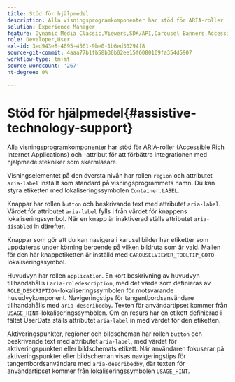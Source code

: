 ```yaml
---
title: Stöd för hjälpmedel
description: Alla visningsprogramkomponenter har stöd för ARIA-roller (Accessible Rich Internet Applications) och -attribut för att förbättra integrationen med hjälpmedelstekniker som skärmläsare.
solution: Experience Manager
feature: Dynamic Media Classic,Viewers,SDK/API,Carousel Banners,Accessibility
role: Developer,User
exl-id: 3ed943e8-4695-4561-9be0-1b6ed30294f8
source-git-commit: 4aaa77b1fb58b30b02ee15f6080169fa354d5907
workflow-type: tm+mt
source-wordcount: '267'
ht-degree: 0%

---
```


# Stöd för hjälpmedel{#assistive-technology-support}

Alla visningsprogramkomponenter har stöd för ARIA-roller (Accessible Rich Internet Applications) och -attribut för att förbättra integrationen med hjälpmedelstekniker som skärmläsare.

Visningselementet på den översta nivån har rollen `region` och attributet `aria-label` inställt som standard på visningsprogrammets namn. Du kan styra etiketten med lokaliseringssymbolen `Container.LABEL`.

Knappar har rollen `button` och beskrivande text med attributet `aria-label`. Värdet för attributet `aria-label` fylls i från värdet för knappens lokaliseringssymbol. När en knapp är inaktiverad ställs attributet `aria-disabled` in därefter.

Knappar som gör att du kan navigera i karusellbilder har etiketter som uppdateras under körning beroende på vilken bildruta som är vald. Mallen för den här knappetiketten är inställd med `CAROUSELVIEWER_TOOLTIP_GOTO`-lokaliseringssymbol.

Huvudvyn har rollen `application`. En kort beskrivning av huvudvyn tillhandahålls i `aria-roledescription`, med det värde som definieras av `ROLE_DESCRIPTION`-lokaliseringssymbolen för motsvarande huvudvykomponent. Navigeringstips för tangentbordsanvändare tillhandahålls med `aria-describedby`. Texten för användartipset kommer från `USAGE_HINT`-lokaliseringssymbolen. Om en resurs har en etikett definierad i fältet UserData ställs attributet `aria-label` in med värdet för den etiketten.

Aktiveringspunkter, regioner och bildscheman har rollen `button` och beskrivande text med attributet `aria-label`, med värdet för aktiveringspunkten eller bildschemats etikett. När användaren fokuserar på aktiveringspunkter eller bildscheman visas navigeringstips för tangentbordsanvändare med `aria-describedby`, där texten för användartipset kommer från lokaliseringssymbolen `USAGE_HINT`.
